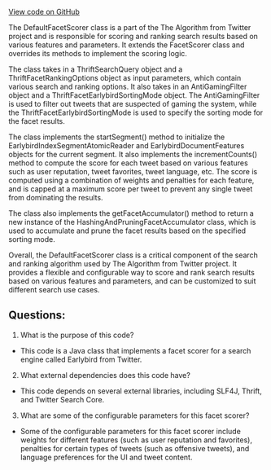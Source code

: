 [View code on GitHub](https://github.com/misbahsy/the-algorithm/src/java/com/twitter/search/earlybird/search/facets/DefaultFacetScorer.java)

The DefaultFacetScorer class is a part of the The Algorithm from Twitter project and is responsible for scoring and ranking search results based on various features and parameters. It extends the FacetScorer class and overrides its methods to implement the scoring logic. 

The class takes in a ThriftSearchQuery object and a ThriftFacetRankingOptions object as input parameters, which contain various search and ranking options. It also takes in an AntiGamingFilter object and a ThriftFacetEarlybirdSortingMode object. The AntiGamingFilter is used to filter out tweets that are suspected of gaming the system, while the ThriftFacetEarlybirdSortingMode is used to specify the sorting mode for the facet results.

The class implements the startSegment() method to initialize the EarlybirdIndexSegmentAtomicReader and EarlybirdDocumentFeatures objects for the current segment. It also implements the incrementCounts() method to compute the score for each tweet based on various features such as user reputation, tweet favorites, tweet language, etc. The score is computed using a combination of weights and penalties for each feature, and is capped at a maximum score per tweet to prevent any single tweet from dominating the results.

The class also implements the getFacetAccumulator() method to return a new instance of the HashingAndPruningFacetAccumulator class, which is used to accumulate and prune the facet results based on the specified sorting mode.

Overall, the DefaultFacetScorer class is a critical component of the search and ranking algorithm used by The Algorithm from Twitter project. It provides a flexible and configurable way to score and rank search results based on various features and parameters, and can be customized to suit different search use cases.
## Questions: 
 1. What is the purpose of this code?
- This code is a Java class that implements a facet scorer for a search engine called Earlybird from Twitter.

2. What external dependencies does this code have?
- This code depends on several external libraries, including SLF4J, Thrift, and Twitter Search Core.

3. What are some of the configurable parameters for this facet scorer?
- Some of the configurable parameters for this facet scorer include weights for different features (such as user reputation and favorites), penalties for certain types of tweets (such as offensive tweets), and language preferences for the UI and tweet content.